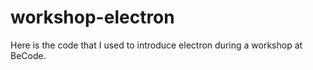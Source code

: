 # workshop-electron

Here is the code that I used to introduce electron during a workshop at BeCode.
